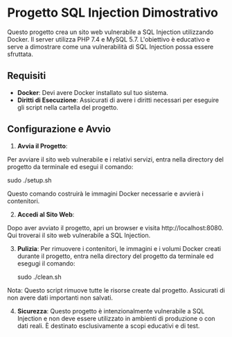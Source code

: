 # Progetto SQL Injection Dimostrativo

Questo progetto crea un sito web vulnerabile a SQL Injection utilizzando Docker. Il server utilizza PHP 7.4 e MySQL 5.7. L'obiettivo è educativo e serve a dimostrare come una vulnerabilità di SQL Injection possa essere sfruttata.

## Requisiti

- **Docker**: Devi avere Docker installato sul tuo sistema.
- **Diritti di Esecuzione**: Assicurati di avere i diritti necessari per eseguire gli script nella cartella del progetto.

## Configurazione e Avvio

1. **Avvia il Progetto**:

Per avviare il sito web vulnerabile e i relativi servizi, entra nella directory del progetto da terminale ed esegui il comando:

   sudo ./setup.sh

Questo comando costruirà le immagini Docker necessarie e avvierà i contenitori.

2. **Accedi al Sito Web**:

Dopo aver avviato il progetto, apri un browser e visita http://localhost:8080. Qui troverai il sito web vulnerabile a SQL Injection.

3. **Pulizia**:
Per rimuovere i contenitori, le immagini e i volumi Docker creati durante il progetto, entra nella directory del progetto da terminale ed esegugi il comando:

    sudo ./clean.sh

Nota: Questo script rimuove tutte le risorse create dal progetto. Assicurati di non avere dati importanti non salvati.

4. **Sicurezza**:
Questo progetto è intenzionalmente vulnerabile a SQL Injection e non deve essere utilizzato in ambienti di produzione o con dati reali. È destinato esclusivamente a scopi educativi e di test.
